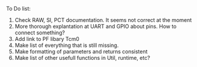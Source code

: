 To Do list:

1. Check RAW, SI, PCT documentation. It seems not correct at the moment
2. More thorough explantation at UART and GPIO about pins. How to connect something?
3. Add link to PF libary Tcm0
4. Make list of everything that is still missing. 
5. Make formatting of parameters and returns consistent
6. Make list of other usefull functions in Util, runtime, etc?


